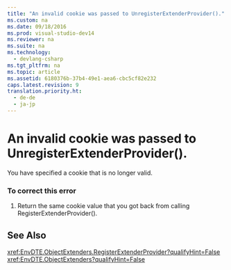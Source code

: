 ```yaml
---
title: "An invalid cookie was passed to UnregisterExtenderProvider()."
ms.custom: na
ms.date: 09/18/2016
ms.prod: visual-studio-dev14
ms.reviewer: na
ms.suite: na
ms.technology: 
  - devlang-csharp
ms.tgt_pltfrm: na
ms.topic: article
ms.assetid: 6180376b-37b4-49e1-aea6-cbc5cf82e232
caps.latest.revision: 9
translation.priority.ht: 
  - de-de
  - ja-jp
---
```

# An invalid cookie was passed to UnregisterExtenderProvider().
You have specified a cookie that is no longer valid.  
  
### To correct this error  
  
1.  Return the same cookie value that you got back from calling RegisterExtenderProvider().  
  
## See Also  
 <xref:EnvDTE.ObjectExtenders.RegisterExtenderProvider?qualifyHint=False>   
 <xref:EnvDTE.ObjectExtenders?qualifyHint=False>